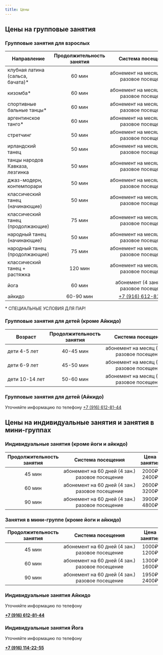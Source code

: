 ```yaml
---
title: Цены
---
```


## Цены на групповые занятия

### Групповые занятия для взрослых

| Направление                       | Продолжительность занятия |                    Система посещения                    |  Цена занятия   | Стоимость абонемента |
| --------------------------------- | :-----------------------: | :-----------------------------------------------------: | :-------------: | :------------------: |
| клубная латина (сальса, бачата)\* |          60 мин           | <nobr>абонемент на месяц (8 зан.) <br>разовое посещение |  600₽<br> 800₽  |        4800₽         |
| кизомба\*                         |          60 мин           | <nobr>абонемент на месяц (8 зан.) <br>разовое посещение |  600₽<br> 800₽  |        4800₽         |
| спортивные бальные танцы\*        |          60 мин           | <nobr>абонемент на месяц (8 зан.) <br>разовое посещение |  600₽<br> 800₽  |        4800₽         |
| аргентинское танго\*              |          60 мин           | <nobr>абонемент на месяц (8 зан.) <br>разовое посещение |  600₽<br> 800₽  |        4800₽         |
| стретчинг                         |          50 мин           | <nobr>абонемент на месяц (8 зан.) <br>разовое посещение |  600₽<br> 800₽  |        4800₽         |
| ирландский танец                  |          50 мин           | <nobr>абонемент на месяц (8 зан.) <br>разовое посещение |  600₽<br> 800₽  |        4800₽         |
| танцы народов Кавказа, лезгинка   |          50 мин           | <nobr>абонемент на месяц (8 зан.) <br>разовое посещение |  600₽<br> 800₽  |        4800₽         |
| джаз-модерн, контемпорари         |          50 мин           | <nobr>абонемент на месяц (8 зан.) <br>разовое посещение |  600₽<br> 800₽  |        4800₽         |
| классический танец (начинающие)   |          50 мин           | <nobr>абонемент на месяц (8 зан.) <br>разовое посещение |  600₽<br> 800₽  |        4800₽         |
| классический танец (продолжающие) |          75 мин           | <nobr>абонемент на месяц (8 зан.) <br>разовое посещение | 900₽<br> 1200₽  |        7200₽         |
| народный танец (начинающие)       |          50 мин           | <nobr>абонемент на месяц (8 зан.) <br>разовое посещение |  600₽<br> 800₽  |        4800₽         |
| народный танец (продолжающие)     |          75 мин           | <nobr>абонемент на месяц (8 зан.) <br>разовое посещение | 900₽<br> 1200₽  |        7200₽         |
| классический танец + растяжка     |          120 мин          | <nobr>абонемент на месяц (8 зан.) <br>разовое посещение | 1400₽<br> 2000₽ |        11200₽        |
| йога                              |          60 мин           |   <nobr>абонемент (4 занятия) / <br>разовое посещение   |  350₽<br> 400₽  |        1400₽         |
| айкидо                            |         60-90 мин         |        [+7 (916) 612-81-44](tel://+79166128144)         |    уточняйте    |      уточняйте       |

\* СПЕЦИАЛЬНЫЕ УСЛОВИЯ ДЛЯ ПАР!

### Групповые занятия для детей (кроме Айкидо)

| Возраст               | Продолжительность занятия |                    Система посещения                    | Цена занятия  | Стоимость абонемента |
| --------------------- | :-----------------------: | :-----------------------------------------------------: | :-----------: | :------------------: |
| <nobr> дети 4-5 лет   |         40-45 мин         | <nobr>абонемент на месяц (8 зан.) <br>разовое посещение | 600₽<br> 800₽ |        4800₽         |
| <nobr> дети 6-9 лет   |         45-50 мин         | <nobr>абонемент на месяц (8 зан.) <br>разовое посещение | 600₽<br> 800₽ |        4800₽         |
| <nobr> дети 10-14 лет |         50-60 мин         | <nobr>абонемент на месяц (8 зан.) <br>разовое посещение | 600₽<br> 800₽ |        4800₽         |

### Групповые занятия для детей (Айкидо)

Уточняйте информацию по телефону [+7 (916) 612-81-44](tel://+79166128144)

## Цены на индивидуальные занятия и занятия в мини-группах

### Индивидуальные занятия (кроме йоги и айкидо)

| Продолжительность занятия |                     Система посещения                     |  Цена занятия   | Стоимость абонемента |
| :-----------------------: | :-------------------------------------------------------: | :-------------: | :------------------: |
|          45 мин           | <nobr>абонемент на 60 дней (4 зан.) <br>разовое посещение | 2000₽<br> 2400₽ |        8000₽         |
|          60 мин           | <nobr>абонемент на 60 дней (4 зан.) <br>разовое посещение | 2600₽<br> 3200₽ |        10400₽        |
|          90 мин           | <nobr>абонемент на 60 дней (4 зан.) <br>разовое посещение | 3900₽<br> 4800₽ |        15600₽        |

### Занятия в мини-группе (кроме йоги и айкидо)

| Продолжительность занятия |                     Система посещения                     |  Цена занятия   | С тоимость абонемента |
| :-----------------------: | :-------------------------------------------------------: | :-------------: | :-------------------: |
|          45 мин           | <nobr>абонемент на 60 дней (4 зан.) <br>разовое посещение | 1000₽<br> 1200₽ |         4000₽         |
|          60 мин           | <nobr>абонемент на 60 дней (4 зан.) <br>разовое посещение | 1300₽<br> 1600₽ |         5200₽         |
|          90 мин           | <nobr>абонемент на 60 дней (4 зан.) <br>разовое посещение | 1950₽<br> 2400₽ |         7800₽         |

### Индивидуальные занятия Айкидо

Уточняйте информацию по телефону

**[+7 (916) 612-81-44](tel://+79166128144)**

### Индивидуальные занятия Йога

Уточняйте информацию по телефону

**[+7 (916) 114-22-55](tel://+79161142255)**

